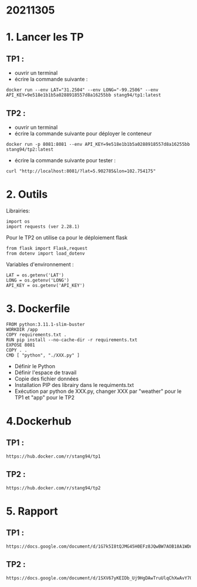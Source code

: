 # 20211305

# 1. Lancer les TP

## TP1 :
- ouvrir un terminal
- écrire la commande suivante :
```
docker run --env LAT="31.2504" --env LONG="-99.2506" --env API_KEY=9e518e1b1b5a0288918557d8a16255bb stang94/tp1:latest
```

## TP2 :
- ouvrir un terminal
- écrire la commande suivante pour déployer le conteneur
```
docker run -p 8081:8081 --env API_KEY=9e518e1b1b5a0288918557d8a16255bb stang94/tp2:latest
````
- écrire la commande suivante pour tester :
```
curl "http://localhost:8081/?lat=5.902785&lon=102.754175"
```

# 2. Outils
Librairies:
```
import os
import requests (ver 2.28.1)
```

Pour le TP2 on utilise ca pour le déploiement flask
```
from flask import Flask,request
from dotenv import load_dotenv
```
Variables d'environnement :
```
LAT = os.getenv('LAT')
LONG = os.getenv('LONG')
API_KEY = os.getenv('API_KEY')
```

# 3. Dockerfile
```
FROM python:3.11.1-slim-buster
WORKDIR /app
COPY requirements.txt .
RUN pip install --no-cache-dir -r requirements.txt
EXPOSE 8081
COPY . .
CMD [ "python", "./XXX.py" ]
```
- Définir le Python
- Définir l'espace de travail
- Copie des fichier données
- Installation PIP des librairy dans le requiments.txt
- Exécution par python de XXX.py, changer XXX par "weather" pour le TP1 et "app" pour le TP2

# 4.Dockerhub
## TP1 :
```
https://hub.docker.com/r/stang94/tp1
```

## TP2 :
```
https://hub.docker.com/r/stang94/tp2
```

# 5. Rapport
## TP1 :
```
https://docs.google.com/document/d/1G7k5I8tQJMG45H0EFz8JQwBW7AOB18A1WDniFVgOajM/edit#
```

## TP2 :
```
https://docs.google.com/document/d/1SXV67yKEIDb_Uj9HgDAwTruUlqChXwAvY70YAWMqTwA/edit#
```
